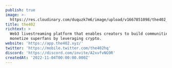 ```yaml
---
publish: true
image: >-
  https://res.cloudinary.com/duquzk7m6/image/upload/v1667851098/the402_logo_v0eavb.png
title: the402
richtext: >
  Web3 livestreaming platform that enables creators to build communities and
  monetize superfans by leveraging crypto.
website: 'https://app.the402.xyz/'
twitter: 'https://mobile.twitter.com/the402hq'
discord: 'https://discord.com/invite/A2xvfvNG9R'
createdAt: '2022-11-04T00:00:00.000Z'
---
```


